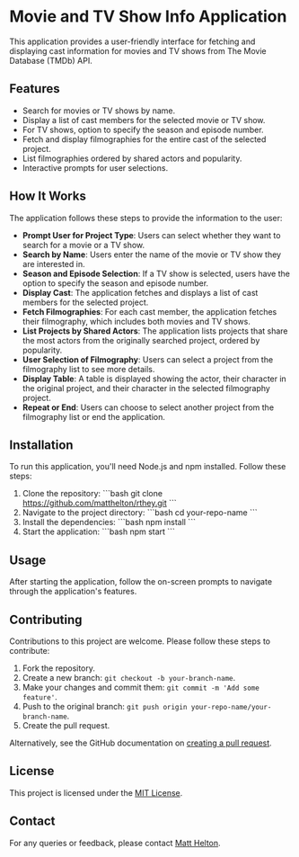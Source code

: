 # Movie and TV Show Info Application

This application provides a user-friendly interface for fetching and displaying cast information for movies and TV shows from The Movie Database (TMDb) API.

## Features

- Search for movies or TV shows by name.
- Display a list of cast members for the selected movie or TV show.
- For TV shows, option to specify the season and episode number.
- Fetch and display filmographies for the entire cast of the selected project.
- List filmographies ordered by shared actors and popularity.
- Interactive prompts for user selections.

## How It Works

The application follows these steps to provide the information to the user:

- **Prompt User for Project Type**: Users can select whether they want to search for a movie or a TV show.
- **Search by Name**: Users enter the name of the movie or TV show they are interested in.
- **Season and Episode Selection**: If a TV show is selected, users have the option to specify the season and episode number.
- **Display Cast**: The application fetches and displays a list of cast members for the selected project.
- **Fetch Filmographies**: For each cast member, the application fetches their filmography, which includes both movies and TV shows.
- **List Projects by Shared Actors**: The application lists projects that share the most actors from the originally searched project, ordered by popularity.
- **User Selection of Filmography**: Users can select a project from the filmography list to see more details.
- **Display Table**: A table is displayed showing the actor, their character in the original project, and their character in the selected filmography project.
- **Repeat or End**: Users can choose to select another project from the filmography list or end the application.

## Installation

To run this application, you'll need Node.js and npm installed. Follow these steps:

1. Clone the repository:
   \```bash
   git clone https://github.com/matthelton/rthey.git
   \```
2. Navigate to the project directory:
   \```bash
   cd your-repo-name
   \```
3. Install the dependencies:
   \```bash
   npm install
   \```
4. Start the application:
   \```bash
   npm start
   \```

## Usage

After starting the application, follow the on-screen prompts to navigate through the application's features.

## Contributing

Contributions to this project are welcome. Please follow these steps to contribute:

1. Fork the repository.
2. Create a new branch: `git checkout -b your-branch-name`.
3. Make your changes and commit them: `git commit -m 'Add some feature'`.
4. Push to the original branch: `git push origin your-repo-name/your-branch-name`.
5. Create the pull request.

Alternatively, see the GitHub documentation on [creating a pull request](https://help.github.com/articles/creating-a-pull-request/).

## License

This project is licensed under the [MIT License](LICENSE.md).

## Contact

For any queries or feedback, please contact [Matt Helton](mailto:mjoelhelton@me.com).